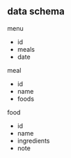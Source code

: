 ## data schema

menu

- id
- meals
- date

meal

- id
- name
- foods

food

- id
- name
- ingredients
- note
